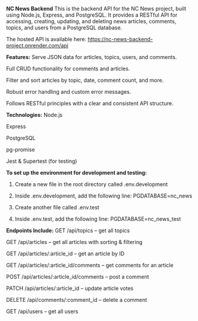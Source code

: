 **NC News Backend**
This is the backend API for the NC News project, built using Node.js, Express, and PostgreSQL. It provides a RESTful API for accessing, creating, updating, and deleting news articles, comments, topics, and users from a PostgreSQL database.

The hosted API is available here:
https://nc-news-backend-project.onrender.com/api

**Features:**
Serve JSON data for articles, topics, users, and comments.

Full CRUD functionality for comments and articles.

Filter and sort articles by topic, date, comment count, and more.

Robust error handling and custom error messages.

Follows RESTful principles with a clear and consistent API structure.

**Technologies:**
Node.js

Express

PostgreSQL

pg-promise

Jest & Supertest (for testing)

**To set up the environment for development and testing:**

1. Create a new file in the root directory called .env.development

2. Inside .env.development, add the following line:
    PGDATABASE=nc_news

3. Create another file called .env.test

4. Inside .env.test, add the following line:
    PGDATABASE=nc_news_test


**Endpoints Include:**
GET /api/topics – get all topics

GET /api/articles – get all articles with sorting & filtering

GET /api/articles/:article_id – get an article by ID

GET /api/articles/:article_id/comments – get comments for an article

POST /api/articles/:article_id/comments – post a comment

PATCH /api/articles/:article_id – update article votes

DELETE /api/comments/:comment_id – delete a comment

GET /api/users – get all users

